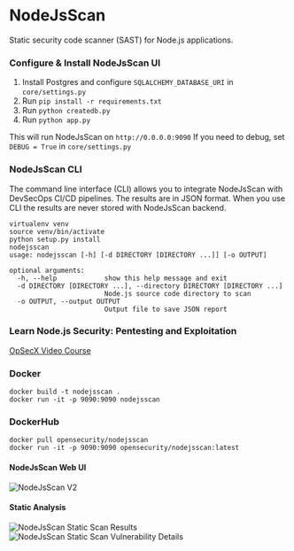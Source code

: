 # NodeJsScan

Static security code scanner (SAST) for Node.js applications.

### Configure & Install NodeJsScan UI

1. Install Postgres and configure `SQLALCHEMY_DATABASE_URI` in `core/settings.py`
2. Run `pip install -r requirements.txt`
3. Run `python createdb.py`
4. Run `python app.py`

This will run NodeJsScan on `http://0.0.0.0:9090`
If you need to debug, set `DEBUG = True` in `core/settings.py`

### NodeJsScan CLI

The command line interface (CLI) allows you to integrate NodeJsScan with DevSecOps CI/CD pipelines. The results are in JSON format. When you use CLI the results are never stored with NodeJsScan backend.

```
virtualenv venv
source venv/bin/activate
python setup.py install
nodejsscan 
usage: nodejsscan [-h] [-d DIRECTORY [DIRECTORY ...]] [-o OUTPUT]

optional arguments:
  -h, --help            show this help message and exit
  -d DIRECTORY [DIRECTORY ...], --directory DIRECTORY [DIRECTORY ...]
                        Node.js source code directory to scan
  -o OUTPUT, --output OUTPUT
                        Output file to save JSON report
```

### Learn Node.js Security: Pentesting and Exploitation
[OpSecX Video Course](https://opsecx.com/index.php/product/node-js-security-pentesting-and-exploitation/)

### Docker

```
docker build -t nodejsscan .
docker run -it -p 9090:9090 nodejsscan
```

### DockerHub

```
docker pull opensecurity/nodejsscan
docker run -it -p 9090:9090 opensecurity/nodejsscan:latest
```

#### NodeJsScan Web UI
![NodeJsScan V2](https://cloud.githubusercontent.com/assets/4301109/22619224/26acd162-eb16-11e6-8f28-bd477c92991f.png)

#### Static Analysis
![NodeJsScan Static Scan Results](https://user-images.githubusercontent.com/4301109/33951861-294062a0-e056-11e7-8472-3c101be52390.jpg)
![NodeJsScan Static Scan Vulnerability Details](https://user-images.githubusercontent.com/4301109/30637698-bfa68e04-9e16-11e7-8233-bfde503d7e5a.png)

